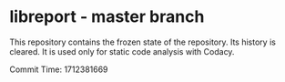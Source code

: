 # libreport - master branch

This repository contains the frozen state of the repository.
Its history is cleared. It is used only for static code
analysis with Codacy.

Commit Time: 1712381669